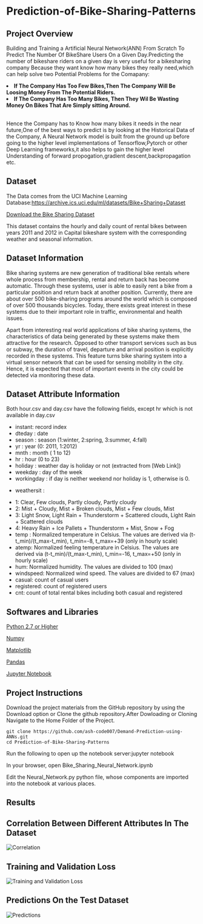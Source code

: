 # Prediction-of-Bike-Sharing-Patterns
<h2>Project Overview</h2>

Building and Training a Artificial Neural Network(ANN) From Scratch To Predict The Number Of BikeShare Users On a Given Day.Predicting the number of bikeshare riders on a given day is very useful for a bikesharing company Because they want know how many bikes they really need,which can help solve two Potential Problems for the Comapany:<br>





<li><b>If The Company Has Too Few Bikes,Then The Company Will Be Loosing Money From The Potential Riders.</b></li>

<li><b>If The Company Has Too Many Bikes, Then They Wil Be Wasting Money On Bikes That Are Simply sitting Around.</b></li>
<br>



 Hence the Company has to Know how many bikes it needs in the near future,One of the best ways to predict is by looking at the Historical Data of the Company, A Neural Network model is built from the ground up before going to the higher level implementations of Tensorflow,Pytorch or other Deep Learning frameworks,it also helps to gain the higher level Understanding of forward propogation,gradient descent,backpropagation etc.
 
 <h2> Dataset </h2>
 
 The Data comes from the UCI Machine Learning Database:https://archive.ics.uci.edu/ml/datasets/Bike+Sharing+Dataset
 
 
 [Download the Bike Sharing Dataset](https://archive.ics.uci.edu/ml/datasets/Bike+Sharing+Dataset)
 
This dataset contains the hourly and daily count of rental bikes between years 2011 and 2012 in Capital bikeshare system with the corresponding weather and seasonal information.

<h2>Dataset Information</h2>

Bike sharing systems are new generation of traditional bike rentals where whole process from membership, rental and return back has become automatic. Through these systems, user is able to easily rent a bike from a particular position and return back at another position. Currently, there are about over 500 bike-sharing programs around the world which is composed of over 500 thousands bicycles. Today, there exists great interest in these systems due to their important role in traffic, environmental and health issues.

Apart from interesting real world applications of bike sharing systems, the characteristics of data being generated by these systems make them attractive for the research. Opposed to other transport services such as bus or subway, the duration of travel, departure and arrival position is explicitly recorded in these systems. This feature turns bike sharing system into a virtual sensor network that can be used for sensing mobility in the city. Hence, it is expected that most of important events in the city could be detected via monitoring these data.

<h2>Dataset Attribute Information</h2>

Both hour.csv and day.csv have the following fields, except hr which is not available in day.csv

- instant: record index
- dteday : date
- season : season (1:winter, 2:spring, 3:summer, 4:fall)
- yr : year (0: 2011, 1:2012)
- mnth : month ( 1 to 12)
- hr : hour (0 to 23)
- holiday : weather day is holiday or not (extracted from [Web Link])
- weekday : day of the week
- workingday : if day is neither weekend nor holiday is 1, otherwise is 0.
+ weathersit :
- 1: Clear, Few clouds, Partly cloudy, Partly cloudy
- 2: Mist + Cloudy, Mist + Broken clouds, Mist + Few clouds, Mist
- 3: Light Snow, Light Rain + Thunderstorm + Scattered clouds, Light Rain + Scattered clouds
- 4: Heavy Rain + Ice Pallets + Thunderstorm + Mist, Snow + Fog
- temp : Normalized temperature in Celsius. The values are derived via (t-t_min)/(t_max-t_min), t_min=-8, t_max=+39 (only in hourly scale)
- atemp: Normalized feeling temperature in Celsius. The values are derived via (t-t_min)/(t_max-t_min), t_min=-16, t_max=+50 (only in hourly scale)
- hum: Normalized humidity. The values are divided to 100 (max)
- windspeed: Normalized wind speed. The values are divided to 67 (max)
- casual: count of casual users
- registered: count of registered users
- cnt: count of total rental bikes including both casual and registered
 
<h2>Softwares and Libraries</h2>

[Python 2.7 or Higher](https://www.python.org/downloads/)

[Numpy](https://pypi.org/project/numpy/)

[Matplotlib](https://pypi.org/project/matplotlib/)

[Pandas](https://pypi.org/project/pandas/)

[Jupyter Notebook](https://jupyter.org/install)

<h2>Project Instructions</h2>

Download the project materials from the GitHub repository by using the Download  option or Clone the github repository.After Dowloading or Cloning Navigate to the Home Folder of the Project.

```
git clone https://github.com/ash-code007/Demand-Prediction-using-ANNs.git
cd Prediction-of-Bike-Sharing-Patterns
```
Run the following to open up the notebook server:jupyter notebook

In your browser, open Bike_Sharing_Neural_Network.ipynb

Edit the Neural_Network.py python file, whose components are imported into the notebook at various places.

<h2>Results</h2>

<h2>Correlation Between Different Attributes In The Dataset</h2>

![Correlation](https://github.com/ash-code007//Demand-Prediction-using-ANNs/blob/master/Bike_Sharing_Dataset/Corr.png)

<h2>Training and Validation Loss</h2>

![Training and Validation Loss](https://github.com/ash-code007/Demand-Prediction-using-ANNs/blob/master/Bike_Sharing_Dataset/Train_val.png)

<h2>Predictions On the Test Dataset</h2>

![Predictions](https://github.com/ash-code007//Demand-Prediction-using-ANNs/blob/master/Bike_Sharing_Dataset/Pred.png)



